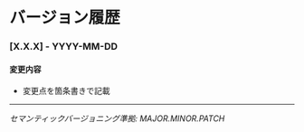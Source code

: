 # バージョン履歴

### [X.X.X] - YYYY-MM-DD
#### 変更内容
- 変更点を箇条書きで記載

---
*セマンティックバージョニング準拠: MAJOR.MINOR.PATCH*